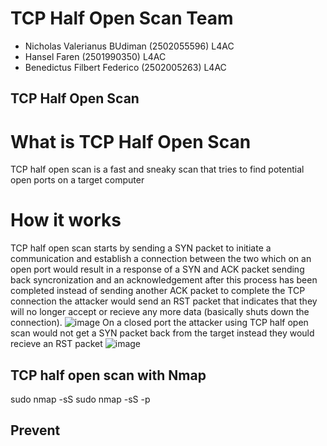 # TCP Half Open Scan Team
* Nicholas Valerianus BUdiman (2502055596) L4AC
* Hansel Faren (2501990350) L4AC
* Benedictus Filbert Federico (2502005263) L4AC

## TCP Half Open Scan 
# What is TCP Half Open Scan
TCP half open scan is a fast and sneaky scan that tries to find potential open ports on a target computer
# How it works
TCP half open scan starts by sending a SYN packet to initiate a communication and establish a connection between the two which on an open port would result in a response of a SYN and ACK packet sending back syncronization and an acknowledgement after this process has been completed instead of sending another ACK packet to complete the TCP connection the attacker would send an RST packet that indicates that they will no longer accept or recieve any more data (basically shuts down the connection). 
![image](https://github.com/HikariNoRyu/Eth_Scan/assets/88818748/f6b0bfd6-ff05-45b5-9206-1bf4408c08b2)
On a closed port the attacker using TCP half open scan would not get a SYN packet back from the target instead they would recieve an RST packet 
![image](https://github.com/HikariNoRyu/Eth_Scan/assets/88818748/db673876-5f75-4a1d-bef6-7cf6a8703d65)

## TCP half open scan with Nmap
sudo nmap -sS <target>
sudo nmap -sS -p <port> <targetIP>
  
## Prevent 


